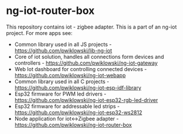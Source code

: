 # ng-iot-router-box

This repository contains iot - zigbee adapter. This is a part of an ng-iot project. For more apps see:

- Common library used in all JS projects - https://github.com/pwiklowski/lib-ng-iot
- Core of iot solution, handles all connections form devices and controllers - https://github.com/pwiklowski/ng-iot-gateway
- Web Iot dashboard for controlling connected devices - https://github.com/pwiklowski/ng-iot-webapp
- Common library used in all C projects - https://github.com/pwiklowski/ng-iot-esp-idf-library
- Esp32 firmware for PWM led drivers - https://github.com/pwiklowski/ng-iot-esp32-rgb-led-driver
- Esp32 firmware for addressable led strips - https://github.com/pwiklowski/ng-iot-esp32-ws2812
- Node application for iot<->Zigbee adapter - https://github.com/pwiklowski/ng-iot-router-box
